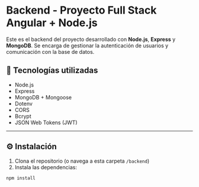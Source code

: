 # Backend - Proyecto Full Stack Angular + Node.js

Este es el backend del proyecto desarrollado con **Node.js**, **Express** y **MongoDB**. Se encarga de gestionar la autenticación de usuarios y comunicación con la base de datos.

## 🚀 Tecnologías utilizadas

- Node.js
- Express
- MongoDB + Mongoose
- Dotenv
- CORS
- Bcrypt
- JSON Web Tokens (JWT)

---

## ⚙️ Instalación

1. Clona el repositorio (o navega a esta carpeta `/backend`)
2. Instala las dependencias:

```bash
npm install
